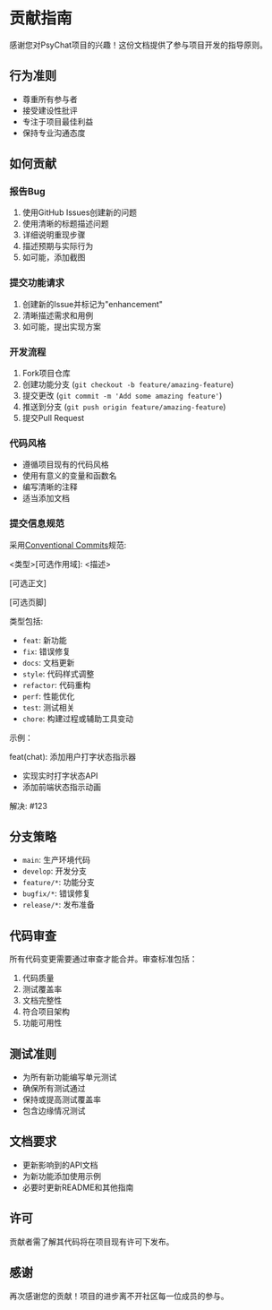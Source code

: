 <!--
 * @Author: zhen doniajohary2677@gmail.com
 * @Date: 2025-04-28 19:40:30
 * @LastEditors: zhen doniajohary2677@gmail.com
 * @LastEditTime: 2025-04-29 16:59:14
 * @FilePath: \0421PsyChat\CONTRIBUTING.md
 * @Description: 这是默认设置,请设置`customMade`, 打开koroFileHeader查看配置 进行设置: https://github.com/OBKoro1/koro1FileHeader/wiki/%E9%85%8D%E7%BD%AE
-->
# 贡献指南

感谢您对PsyChat项目的兴趣！这份文档提供了参与项目开发的指导原则。

## 行为准则

- 尊重所有参与者
- 接受建设性批评
- 专注于项目最佳利益
- 保持专业沟通态度

## 如何贡献

### 报告Bug

1. 使用GitHub Issues创建新的问题
2. 使用清晰的标题描述问题
3. 详细说明重现步骤
4. 描述预期与实际行为
5. 如可能，添加截图

### 提交功能请求

1. 创建新的Issue并标记为"enhancement"
2. 清晰描述需求和用例
3. 如可能，提出实现方案

### 开发流程

1. Fork项目仓库
2. 创建功能分支 (`git checkout -b feature/amazing-feature`)
3. 提交更改 (`git commit -m 'Add some amazing feature'`)
4. 推送到分支 (`git push origin feature/amazing-feature`)
5. 提交Pull Request

### 代码风格

- 遵循项目现有的代码风格
- 使用有意义的变量和函数名
- 编写清晰的注释
- 适当添加文档

### 提交信息规范

采用[Conventional Commits](https://www.conventionalcommits.org/)规范:

<类型>[可选作用域]: <描述>

[可选正文]

[可选页脚]

类型包括:

- `feat`: 新功能
- `fix`: 错误修复
- `docs`: 文档更新
- `style`: 代码样式调整
- `refactor`: 代码重构
- `perf`: 性能优化
- `test`: 测试相关
- `chore`: 构建过程或辅助工具变动

示例：

feat(chat): 添加用户打字状态指示器

- 实现实时打字状态API
- 添加前端状态指示动画

解决: #123

## 分支策略

- `main`: 生产环境代码
- `develop`: 开发分支
- `feature/*`: 功能分支
- `bugfix/*`: 错误修复
- `release/*`: 发布准备

## 代码审查

所有代码变更需要通过审查才能合并。审查标准包括：

1. 代码质量
2. 测试覆盖率
3. 文档完整性
4. 符合项目架构
5. 功能可用性

## 测试准则

- 为所有新功能编写单元测试
- 确保所有测试通过
- 保持或提高测试覆盖率
- 包含边缘情况测试

## 文档要求

- 更新影响到的API文档
- 为新功能添加使用示例
- 必要时更新README和其他指南

## 许可

贡献者需了解其代码将在项目现有许可下发布。

## 感谢

再次感谢您的贡献！项目的进步离不开社区每一位成员的参与。
